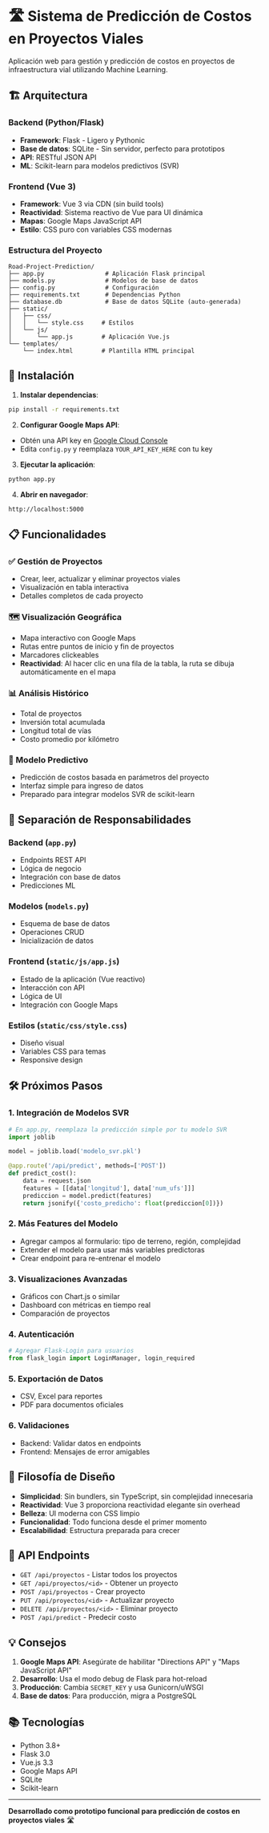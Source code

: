 # 🛣️ Sistema de Predicción de Costos en Proyectos Viales

Aplicación web para gestión y predicción de costos en proyectos de infraestructura vial utilizando Machine Learning.

## 🏗️ Arquitectura

### Backend (Python/Flask)
- **Framework**: Flask - Ligero y Pythonic
- **Base de datos**: SQLite - Sin servidor, perfecto para prototipos
- **API**: RESTful JSON API
- **ML**: Scikit-learn para modelos predictivos (SVR)

### Frontend (Vue 3)
- **Framework**: Vue 3 via CDN (sin build tools)
- **Reactividad**: Sistema reactivo de Vue para UI dinámica
- **Mapas**: Google Maps JavaScript API
- **Estilo**: CSS puro con variables CSS modernas

### Estructura del Proyecto
```
Road-Project-Prediction/
├── app.py                 # Aplicación Flask principal
├── models.py              # Modelos de base de datos
├── config.py              # Configuración
├── requirements.txt       # Dependencias Python
├── database.db            # Base de datos SQLite (auto-generada)
├── static/
│   ├── css/
│   │   └── style.css     # Estilos
│   └── js/
│       └── app.js        # Aplicación Vue.js
└── templates/
    └── index.html        # Plantilla HTML principal
```

## 🚀 Instalación

1. **Instalar dependencias**:
```bash
pip install -r requirements.txt
```

2. **Configurar Google Maps API**:
- Obtén una API key en [Google Cloud Console](https://console.cloud.google.com/)
- Edita `config.py` y reemplaza `YOUR_API_KEY_HERE` con tu key

3. **Ejecutar la aplicación**:
```bash
python app.py
```

4. **Abrir en navegador**:
```
http://localhost:5000
```

## 📋 Funcionalidades

### ✅ Gestión de Proyectos
- Crear, leer, actualizar y eliminar proyectos viales
- Visualización en tabla interactiva
- Detalles completos de cada proyecto

### 🗺️ Visualización Geográfica
- Mapa interactivo con Google Maps
- Rutas entre puntos de inicio y fin de proyectos
- Marcadores clickeables
- **Reactividad**: Al hacer clic en una fila de la tabla, la ruta se dibuja automáticamente en el mapa

### 📊 Análisis Histórico
- Total de proyectos
- Inversión total acumulada
- Longitud total de vías
- Costo promedio por kilómetro

### 🤖 Modelo Predictivo
- Predicción de costos basada en parámetros del proyecto
- Interfaz simple para ingreso de datos
- Preparado para integrar modelos SVR de scikit-learn

## 🎯 Separación de Responsabilidades

### Backend (`app.py`)
- Endpoints REST API
- Lógica de negocio
- Integración con base de datos
- Predicciones ML

### Modelos (`models.py`)
- Esquema de base de datos
- Operaciones CRUD
- Inicialización de datos

### Frontend (`static/js/app.js`)
- Estado de la aplicación (Vue reactivo)
- Interacción con API
- Lógica de UI
- Integración con Google Maps

### Estilos (`static/css/style.css`)
- Diseño visual
- Variables CSS para temas
- Responsive design

## 🛠️ Próximos Pasos

### 1. Integración de Modelos SVR
```python
# En app.py, reemplaza la predicción simple por tu modelo SVR
import joblib

model = joblib.load('modelo_svr.pkl')

@app.route('/api/predict', methods=['POST'])
def predict_cost():
    data = request.json
    features = [[data['longitud'], data['num_ufs']]]
    prediccion = model.predict(features)
    return jsonify({'costo_predicho': float(prediccion[0])})
```

### 2. Más Features del Modelo
- Agregar campos al formulario: tipo de terreno, región, complejidad
- Extender el modelo para usar más variables predictoras
- Crear endpoint para re-entrenar el modelo

### 3. Visualizaciones Avanzadas
- Gráficos con Chart.js o similar
- Dashboard con métricas en tiempo real
- Comparación de proyectos

### 4. Autenticación
```python
# Agregar Flask-Login para usuarios
from flask_login import LoginManager, login_required
```

### 5. Exportación de Datos
- CSV, Excel para reportes
- PDF para documentos oficiales

### 6. Validaciones
- Backend: Validar datos en endpoints
- Frontend: Mensajes de error amigables

## 🎨 Filosofía de Diseño

- **Simplicidad**: Sin bundlers, sin TypeScript, sin complejidad innecesaria
- **Reactividad**: Vue 3 proporciona reactividad elegante sin overhead
- **Belleza**: UI moderna con CSS limpio
- **Funcionalidad**: Todo funciona desde el primer momento
- **Escalabilidad**: Estructura preparada para crecer

## 🔑 API Endpoints

- `GET /api/proyectos` - Listar todos los proyectos
- `GET /api/proyectos/<id>` - Obtener un proyecto
- `POST /api/proyectos` - Crear proyecto
- `PUT /api/proyectos/<id>` - Actualizar proyecto
- `DELETE /api/proyectos/<id>` - Eliminar proyecto
- `POST /api/predict` - Predecir costo

## 💡 Consejos

1. **Google Maps API**: Asegúrate de habilitar "Directions API" y "Maps JavaScript API"
2. **Desarrollo**: Usa el modo debug de Flask para hot-reload
3. **Producción**: Cambia `SECRET_KEY` y usa Gunicorn/uWSGI
4. **Base de datos**: Para producción, migra a PostgreSQL

## 📚 Tecnologías

- Python 3.8+
- Flask 3.0
- Vue.js 3.3
- Google Maps API
- SQLite
- Scikit-learn

---

**Desarrollado como prototipo funcional para predicción de costos en proyectos viales** 🛣️

